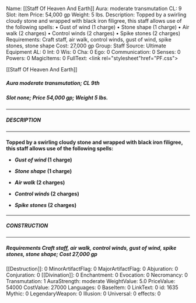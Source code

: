 Name: [[Staff Of Heaven And Earth]]
Aura: moderate transmutation
CL: 9
Slot: item
Price: 54,000 gp
Weight: 5 lbs.
Description: Topped by a swirling cloudy stone and wrapped with black iron filigree, this staff allows use of the following spells: • Gust of wind (1 charge) • Stone shape (1 charge) • Air walk (2 charges) • Control winds (2 charges) • Spike stones (2 charges)
Requirements: Craft staff, air walk, control winds, gust of wind, spike stones, stone shape
Cost: 27,000 gp
Group: Staff
Source: Ultimate Equipment
AL: 0
Int: 0
Wis: 0
Cha: 0
Ego: 0
Communication: 0
Senses: 0
Powers: 0
MagicItems: 0
FullText: <link rel="stylesheet"href="PF.css"><div class="heading"><p class="alignleft">[[Staff Of Heaven And Earth]]</p><div style="clear: both;"></div></div><div><h5><b>Aura </b>moderate transmutation; <b>CL </b>9th</h5><h5><b>Slot </b>none; <b>Price </b>54,000 gp; <b>Weight </b>5 lbs.</h5></div><hr/><div><h5><b>DESCRIPTION</b></h5></div><hr/><div><h4><p>Topped by a swirling cloudy stone and wrapped with black iron filigree, this staff allows use of the following spells: </p><p><ul><li> <i>Gust of wind</i> (1 charge) </p><p><li> <i>Stone shape</i> (1 charge) </p><p><li> <i>Air walk</i> (2 charges) </p><p><li> <i>Control winds</i> (2 charges) </p><p><li> <i>Spike stones</i> (2 charges)</ul></p></h4></div><hr/><div><h5><b>CONSTRUCTION</b></h5></div><hr/><div><h5><b>Requirements </b>Craft staff, <i>air walk</i>, <i>control winds</i>, <i>gust of wind</i>, <i>spike stones</i>, <i>stone shape</i>; <b>Cost </b>27,000 gp</h5></div>
[[Destruction]]: 0
MinorArtifactFlag: 0
MajorArtifactFlag: 0
Abjuration: 0
Conjuration: 0
[[Divination]]: 0
Enchantment: 0
Evocation: 0
Necromancy: 0
Transmutation: 1
AuraStrength: moderate
WeightValue: 5.0
PriceValue: 54000
CostValue: 27000
Languages: 0
BaseItem: 0
LinkText: 0
id: 1635
Mythic: 0
LegendaryWeapon: 0
Illusion: 0
Universal: 0
effects: 0
